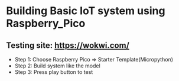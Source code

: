 # Building Basic IoT system using Raspberry_Pico

## Testing site: https://wokwi.com/

- Step 1: Choose Raspberry Pico => Starter Template(Micropython)
- Step 2: Build system like the model 
- Step 3: Press play button to test
